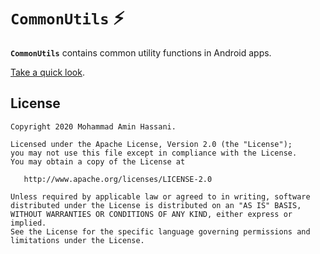 # `CommonUtils` :zap:

**`CommonUtils`** contains common utility functions in Android apps.

[Take a quick look](library/src/main/java/com/aminography/commonutils).

License
--------
```
Copyright 2020 Mohammad Amin Hassani.

Licensed under the Apache License, Version 2.0 (the "License");
you may not use this file except in compliance with the License.
You may obtain a copy of the License at

   http://www.apache.org/licenses/LICENSE-2.0

Unless required by applicable law or agreed to in writing, software
distributed under the License is distributed on an "AS IS" BASIS,
WITHOUT WARRANTIES OR CONDITIONS OF ANY KIND, either express or implied.
See the License for the specific language governing permissions and
limitations under the License.
```

